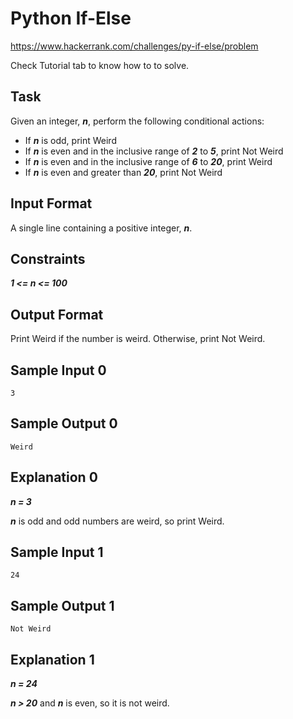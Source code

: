 # Python If-Else

https://www.hackerrank.com/challenges/py-if-else/problem

Check Tutorial tab to know how to to solve.

## Task

Given an integer, ***n***, perform the following conditional actions:

- If ***n*** is odd, print Weird
- If ***n*** is even and in the inclusive range of ***2*** to ***5***, print Not Weird
- If ***n*** is even and in the inclusive range of ***6*** to ***20***, print Weird
- If ***n*** is even and greater than ***20***, print Not Weird

## Input Format

A single line containing a positive integer, ***n***.

## Constraints

***1 <= n <= 100***

## Output Format

Print Weird if the number is weird. Otherwise, print Not Weird.

## Sample Input 0

    3

## Sample Output 0

    Weird

## Explanation 0

***n = 3***

***n*** is odd and odd numbers are weird, so print Weird.

## Sample Input 1

    24

## Sample Output 1

    Not Weird

## Explanation 1

***n = 24***

***n > 20*** and ***n*** is even, so it is not weird.
